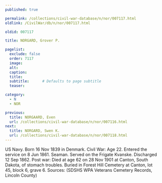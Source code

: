 ```yaml
---
published: true

permalink: /collections/civil-war-database/n/nor/007117.html
oldlink: /CivilWar/db/n/nor/007117.html

oldid: 007117

title: NORGARD, Grover P.

pagelist:
  exclude: false
  order: 7117
  image: 
  alt:
  caption:
  title:
  subtitle:      # Defaults to page subtitle
  teaser:

category: 
  - N 
  - NOR

previous:
  title: NORGAARD, Even
  url: /collections/civil-war-database/n/nor/007116.html  
next:
  title: NORGARD, Swen K.
  url: /collections/civil-war-database/n/nor/007118.html   
---
```

US Navy. Born 16 Nov 1839 in Denmark. Civil War: Age 22. Entered the service on 8 Jun 1861. Seaman. Served on the Frigate Kvanske. Discharged 12 Sep 1862. Post war: Died at age 62 on 28 Nov 1901 at Canton, South Dakota, of stomach troubles. Buried in Forest Hill Cemetery at Canton, lot 45, block 6, grave 6. Sources: (SDSHS WPA Veterans Cemetery Records, Lincoln County)